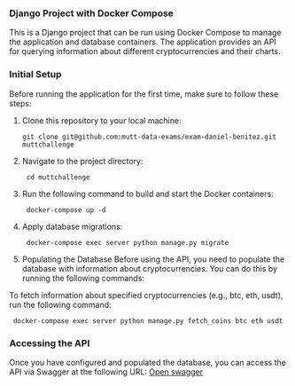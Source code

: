 ### Django Project with Docker Compose

This is a Django project that can be run using Docker Compose to manage the application and database containers. The application provides an API for querying information about different cryptocurrencies and their charts.

### Initial Setup

Before running the application for the first time, make sure to follow these steps:

1. Clone this repository to your local machine:

   ```shell
   git clone git@github.com:mutt-data-exams/exam-daniel-benitez.git muttchallenge
   ```


2. Navigate to the project directory:

   ```shell
    cd muttchallenge
   ```

3. Run the following command to build and start the Docker containers:

   ```shell
    docker-compose up -d
   ```
4. Apply database migrations:

   ```shell
    docker-compose exec server python manage.py migrate
   ```

5.  Populating the Database
Before using the API, you need to populate the database with information about cryptocurrencies. You can do this by running the following commands:

To fetch information about specified cryptocurrencies (e.g., btc, eth, usdt), run the following command:

   ```shell
    docker-compose exec server python manage.py fetch_coins btc eth usdt
   ```
### Accessing the API
Once you have configured and populated the database, you can access the API via Swagger at the following URL: [Open swagger](http://localhost:8000/swagger)

